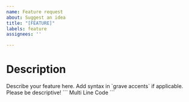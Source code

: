 ```yaml
---
name: Feature request
about: Suggest an idea
title: "[FEATURE]"
labels: feature
assignees: ''

---
```


# Description

Describe your feature here. Add syntax in \`grave accents\` if applicable.
Please be descriptive!
\`\`\`
Multi
Line
Code
\`\`\`
